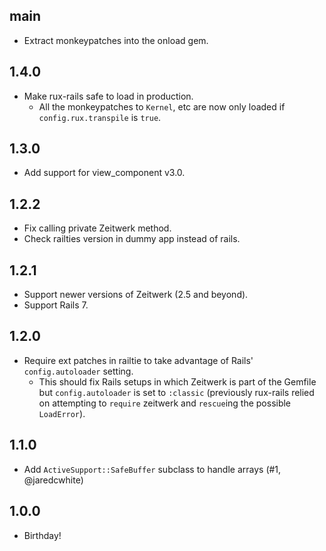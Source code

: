 ## main
* Extract monkeypatches into the onload gem.

## 1.4.0
* Make rux-rails safe to load in production.
  - All the monkeypatches to `Kernel`, etc are now only loaded if `config.rux.transpile` is `true`.

## 1.3.0
* Add support for view_component v3.0.

## 1.2.2
* Fix calling private Zeitwerk method.
* Check railties version in dummy app instead of rails.

## 1.2.1
* Support newer versions of Zeitwerk (2.5 and beyond).
* Support Rails 7.

## 1.2.0
* Require ext patches in railtie to take advantage of Rails' `config.autoloader` setting.
  - This should fix Rails setups in which Zeitwerk is part of the Gemfile but `config.autoloader` is set to `:classic` (previously rux-rails relied on attempting to `require` zeitwerk and `rescue`ing the possible `LoadError`).

## 1.1.0
* Add `ActiveSupport::SafeBuffer` subclass to handle arrays (#1, @jaredcwhite)

## 1.0.0
* Birthday!

